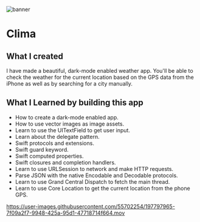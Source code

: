 
![banner](https://user-images.githubusercontent.com/55702254/197797277-bb8827e7-a372-4629-a799-af6cd21dbbca.png)

#  Clima


## What I created

I have made a beautiful, dark-mode enabled weather app. You'll be able to check the weather for the current location based on the GPS data from the iPhone as well as by searching for a city manually. 

## What I Learned by building this app

* How to create a dark-mode enabled app.
* How to use vector images as image assets.
* Learn to use the UITextField to get user input. 
* Learn about the delegate pattern.
* Swift protocols and extensions. 
* Swift guard keyword. 
* Swift computed properties.
* Swift closures and completion handlers.
* Learn to use URLSession to network and make HTTP requests.
* Parse JSON with the native Encodable and Decodable protocols. 
* Learn to use Grand Central Dispatch to fetch the main thread.
* Learn to use Core Location to get the current location from the phone GPS. 



https://user-images.githubusercontent.com/55702254/197797965-7f09a2f7-9948-425a-95d1-47718714f664.mov



